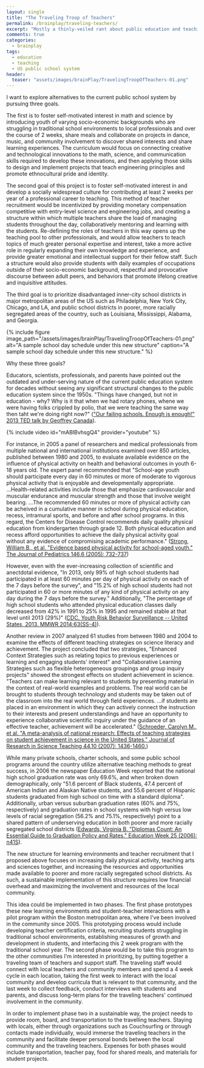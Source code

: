 ```yaml
---
layout: single
title: "The Traveling Troop of Teachers"
permalink: /brainplay/traveling-teachers/
excerpt: "Mostly a thinly-veiled rant about public education and teaching as an occupation in the US"
comments: true
categories:
  - brainplay
tags:
  - education
  - teaching
  - US public school system
header:
  teaser: "assets/images/brainPlay/TravelingTroopOfTeachers-01.png"
---
```


I want to explore alternatives to the current public school system by pursuing three goals. 

The first is to foster self-motivated interest in math and science by introducing youth of varying socio-economic backgrounds who are struggling in traditional school environments to local professionals and over the course of 2 weeks, share meals and collaborate on projects in dance, music, and community involvement to discover shared interests and share learning experiences. The curriculum would focus on connecting creative and technological innovations to the math, science, and communication skills required to develop these innovations, and then applying those skills to design and implement projects that teach engineering principles and promote ethnocultural pride and identity. 

The second goal of this project is to foster self-motivated interest in and develop a socially widespread culture for contributing at least 2 weeks per year of a professional career to teaching. This method of teacher recruitment would be incentivized by providing monetary compensation competitive with entry-level science and engineering jobs, and creating a structure within which multiple teachers share the load of managing students throughout the day, collaboratively mentoring and learning with the students. Re-defining the roles of teachers in this way opens up the teaching pool to other professionals, and would allow teachers to teach topics of much greater personal expertise and interest, take a more active role in regularly expanding their own knowledge and experience, and provide greater emotional and intellectual support for their fellow staff. Such a structure would also provide students with daily examples of occupations outside of their socio-economic background, respectful and provocative discourse between adult peers, and behaviors that promote lifelong creative and inquisitive attitudes. 

The third goal is to prioritize disadvantaged inner-city school districts in major metropolitan areas of the US such as Philadelphia, New York City, Chicago, and LA, and public school districts in poorer, more racially segregated areas of the country, such as Louisiana, Mississippi, Alabama, and Georgia.

{% include figure image_path="/assets/images/brainPlay/TravelingTroopOfTeachers-01.png" alt="A sample school day schedule under this new structure" caption="A sample school day schedule under this new structure." %}

Why these three goals?

Educators, scientists, professionals, and parents have pointed out the outdated and under-serving nature of the current public education system for decades without seeing any significant structural changes to the public education system since the 1950s. "Things have changed, but not in education - why? Why is it that when we had rotary phones, whene we were having folks crippled by polio, that we were teaching the same way then taht we're doing right now?" (["Our failing schools. Enough is enough!" 2013 TED talk by Geoffrey Canada](http://www.ted.com/talks/geoffrey_canada_our_failing_schools_enough_is_enough)). 

{% include video id="mABIBvhsgQ4" provider="youtube" %}

For instance, in 2005 a panel of researchers and medical professionals from multiple national and international institutions examined over 850 articles, published between 1980 and 2005, to evaluate available evidence on the influence of physical activity on health and behavioral outcomes in youth 6-18 years old. The expert panel recommended that "School-age youth should participate every day in 60 minutes or more of moderate to vigorous physical activity that is enjoyable and developmentally appropriate. ...Health-related activities include those that emphasize cardiovascular and muscular endurance and muscular strength and those that involve weight bearing. ...The recommended 60 minutes or more of physical activity can be acheived in a cumulative manner in school during physical education, recess, intramural sports, and before and after school programs. In this regard, the Centers for Disease Control recommends daily quality physical education from kindergarten through grade 12. Both physical education and recess afford opportunities to achieve the daily physical activity goal without any evidence of compromising academic performance." ([Strong, William B., et al. "Evidence based physical activity for school-aged youth." The Journal of Pediatrics 146.6 (2005): 732-737](/assets/files/2005_EvidenceBasedPhysicalActivitySchoolAgedYouth_WBStrong.pdf))

However, even with the ever-increasing collection of scientific and anectdotal evidence, "In 2013, only 99% of high school students had participated in at least 60 minutes per day of physical activity on each of the 7 days before the survey", and "15.2% of high school students had not participated in 60 or more minutes of any kind of physical activity on any day during the 7 days before the survey." Additionally, "The percentage of high school students who attended physical education classes daily decreased from 42% in 1991 to 25% in 1995 and remained stable at that level until 2013 (29%)" ([CDC. Youth Risk Behavior Surveillance -- United States, 2013. MMWR 2014;63(SS-4)](https://www.cdc.gov/mmwr/pdf/ss/ss6304.pdf)). 

Another review in 2007 analyzed 61 studies from between 1980 and 2004 to examine the effects of different teaching strategies on science literacy and achievement. The project concluded that two strategies, "Enhanced Context Strategies such as relating topics to previous experiences or learning and engaging students' interest" and "Collaborative Learning Strategies such as flexible heterogeneous groupings and group inquiry projects" showed the strongest effects on student achievement in science. "Teachers can make learning relevant to students by presenting material in the context of real-world examples and problems. The real world can be brought to students through technology and students may be taken out of the classroom into the real world through field experiences. ...if students are placed in an environment in which they can actively connect the instruction to their interests and present understandings and have an opportunity to experience collaborative scientific inquiry under the guidance of an effective teacher, achievement will be accelerated." ([Schroeder, Carolyn M., et al. "A meta-analysis of national research: Effects of teaching strategies on student achievement in science in the United States."  Journal of Research in Science Teaching 44.10 (2007): 1436-1460.](http://cudc.uqam.ca/publication/ref/12context.pdf))

While many private schools, charter schools, and some public school programs around the country utilize alternative teaching methods to great success, in 2006 the newspaper Education Week reported that the national high school graduation rate was only 69.6%, and when broken down demographically, only "51.6 percent of Black students, 47.4 percent of American Indian and Alaskan Native students, and 55.6 percent of Hispanic students graduated from high school on time with a standard diploma". Additionally, urban versus suburban graduation rates (60% and 75%, respectively) and graduation rates in school systems with high versus low levels of racial segregation (56.2% and 75.1%, respectively) point to a shared pattern of underserving education in both poorer and more racially segregated school districts ([Edwards, Virginia B. "Diplomas Count: An Essential Guide to Graduation Policy and Rates." Education Week 25 (2006): n41S](http://www.edweek.org/ew/toc/2006/06/22/index.html)). 

The new structure for learning environments and teacher recruitment that I proposed above focuses on increasing daily physical activity, teaching arts and sciences together, and increasing the resources and opportunities made available to poorer and more racially segregated school districts. As such, a sustainable implementation of this structure requires low financial overhead and maximizing the involvement and resources of the local community. 

This idea could be implemented in two phases. The first phase prototypes these new learning environments and student-teacher interactions with a pilot program within the Boston metropolitan area, where I've been involved in the community since 2005. This prototyping process would include developing teacher certification criteria, recruiting students struggling in traditional school environments, establishing measures of growth and development in students, and interfacing this 2 week program with the traditional school year. The second phase would be to take this program to the other communities I'm interested in prioritizing, by putting together a traveling team of teachers and support staff. The traveling staff would connect with local teachers and community members and spend a 4 week cycle in each location, taking the first week to interact with the local community and develop curricula that is relevant to that community, and the last week to collect feedback, conduct interviews with students and parents, and discuss long-term plans for the traveling teachers' continued involvement in the community. 

In order to implement phase two in a sustainable way, the project needs to provide room, board, and transportation to the travelling teachers. Staying with locals, either through organizations such as Couchsurfing or through contacts made individually, would immerse the traveling teachers in the community and facilitate deeper personal bonds between the local community and the traveling teachers. Expenses for both phases would include transportation, teacher pay, food for shared meals, and materials for student projects. 
